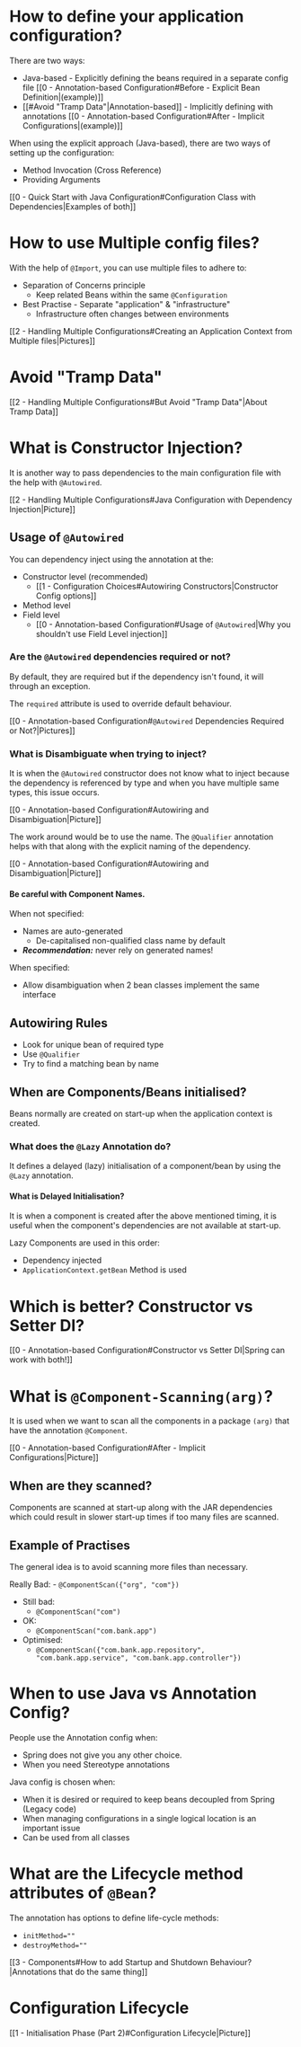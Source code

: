 # How to define your application configuration?

There are two ways:

- Java-based - Explicitly defining the beans required in a separate config file [[0 - Annotation-based Configuration#Before - Explicit Bean Definition|(example)]]
- [[#Avoid "Tramp Data"|Annotation-based]] - Implicitly defining with annotations [[0 - Annotation-based Configuration#After - Implicit Configurations|(example)]]

When using the explicit approach (Java-based), there are two ways of setting up the configuration:

- Method Invocation (Cross Reference) 
- Providing Arguments

[[0 - Quick Start with Java Configuration#Configuration Class with Dependencies|Examples of both]]

# How to use Multiple config files?

With the help of `@Import`, you can use multiple files to adhere to:

- Separation of Concerns principle
	- Keep related Beans within the same `@Configuration`
- Best Practise - Separate "application" & "infrastructure"
	- Infrastructure often changes between environments

[[2 - Handling Multiple Configurations#Creating an Application Context from Multiple files|Pictures]]

# Avoid "Tramp Data"

[[2 - Handling Multiple Configurations#But Avoid "Tramp Data"|About Tramp Data]]

# What is Constructor Injection?

It is another way to pass dependencies to the main configuration file with the help with `@Autowired`.

[[2 - Handling Multiple Configurations#Java Configuration with Dependency Injection|Picture]]
## Usage of `@Autowired`

You can dependency inject using the annotation at the:

- Constructor level (recommended)
	- [[1 - Configuration Choices#Autowiring Constructors|Constructor Config options]]
- Method level
- Field level
	- [[0 - Annotation-based Configuration#Usage of `@Autowired`|Why you shouldn't use Field Level injection]]

### Are the `@Autowired` dependencies required or not?

By default, they are required but if the dependency isn't found, it will through an exception.

The `required` attribute is used to override default behaviour.

[[0 - Annotation-based Configuration#`@Autowired` Dependencies Required or Not?|Pictures]]

### What is Disambiguate when trying to inject?

It is when the `@Autowired` constructor does not know what to inject because the dependency is referenced by type and when you have multiple same types, this issue occurs.

[[0 - Annotation-based Configuration#Autowiring and Disambiguation|Picture]]

The work around would be to use the name. The `@Qualifier` annotation helps with that along with the explicit naming of the dependency.

[[0 - Annotation-based Configuration#Autowiring and Disambiguation|Picture]]

#### Be careful with Component Names.

When not specified:
- Names are auto-generated
	- De-capitalised non-qualified class name by default
- ***Recommendation:*** never rely on generated names!

When specified:
- Allow disambiguation when 2 bean classes implement the same interface

## Autowiring Rules

- Look for unique bean of required type
- Use `@Qualifier`
- Try to find a matching bean by name

## When are Components/Beans initialised?

Beans normally are created on start-up when the application context is created.

### What does the `@Lazy` Annotation do?

It defines a delayed (lazy) initialisation of a component/bean by using the `@Lazy` annotation.
#### What is Delayed Initialisation?

It is when a component is created after the above mentioned timing, it is useful when the component's dependencies are not available at start-up. 

Lazy Components are used in this order:
- Dependency injected
- `ApplicationContext.getBean` Method is used

# Which is better? Constructor vs Setter DI?

[[0 - Annotation-based Configuration#Constructor vs Setter DI|Spring can work with both!]]

# What is `@Component-Scanning(arg)`?

It is used when we want to scan all the components in a package `(arg)` that have the annotation `@Component`.

[[0 - Annotation-based Configuration#After - Implicit Configurations|Picture]]

## When are they scanned?

Components are scanned at start-up along with the JAR dependencies which could result in slower start-up times if too many files are scanned.

## Example of Practises

The general idea is to avoid scanning more files than necessary.

Really Bad:
	- `@ComponentScan({"org", "com"})`
- Still bad:
	- `@ComponentScan("com")`
- OK:
	- `@ComponentScan("com.bank.app")`
- Optimised:
	- `@ComponentScan({"com.bank.app.repository", "com.bank.app.service", "com.bank.app.controller"})`

# When to use Java vs Annotation Config?

People use the Annotation config when:
- Spring does not give you any other choice.
- When you need Stereotype annotations

Java config is chosen when:
- When it is desired or required to keep beans decoupled from Spring (Legacy code)
- When managing configurations in a single logical location is an important issue
- Can be used from all classes

# What are the Lifecycle method attributes of `@Bean`?

The annotation has options to define life-cycle methods:
- `initMethod=""`
- `destroyMethod=""`

[[3 - Components#How to add Startup and Shutdown Behaviour?|Annotations that do the same thing]]


# Configuration Lifecycle

[[1 - Initialisation Phase (Part 2)#Configuration Lifecycle|Picture]]


